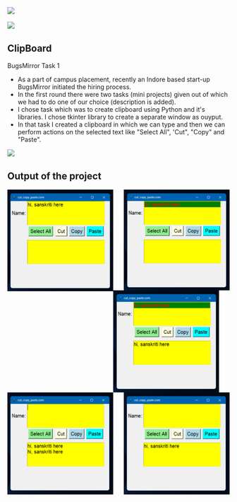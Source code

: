 <a href="LICENSE"><img src="https://img.shields.io/badge/License-MIT-purple.svg?labelColor=303030" /></a>
<br />

![](https://i.imgur.com/waxVImv.png)

## ClipBoard

BugsMirror Task 1

* As a part of campus placement, recently an Indore based start-up BugsMirror initiated the hiring process.
* In the first round there were two tasks (mini projects) given out of which we had to do one of our choice (description is added).
* I chose task which was to create clipboard using Python and it's libraries. I chose tkinter library to create a separate window as ouyput.
* In that task I created a clipboard in which we can type and then we can perform actions on the selected text like "Select All", 'Cut", "Copy" and "Paste".

![](https://i.imgur.com/waxVImv.png)

## Output of the project

<div>
  <a href="Output/Type.png">
    <img align="left" width="240px" src="Output/Type.png">
  </a>
</div>

<div>
  <a href="Output/Select All.png">
    <img align="right" width="240px" src="Output/Select All.png">
  </a>
</div>

<div>
  <a href="Output/Select All.png">
    <img align="center" width="240px" src="Output/Copy Paste.png">
  </a>
</div>

<div>
  <a href="Output/Select All.png">
    <img align="right" width="240px" src="Output/Cut.png">
  </a>
</div>

<div>
  <a href="Output/Select All.png">
    <img align="center" width="240px" src="Output/Cut Paste.png">
  </a>
</div>
